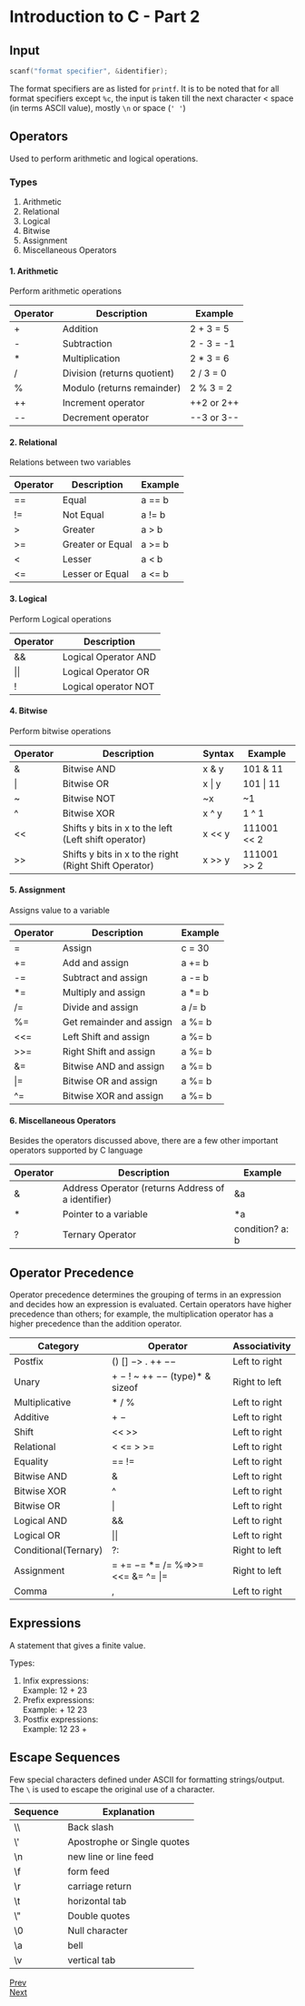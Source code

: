# Introduction to C - Part 2

## Input

```c
scanf("format specifier", &identifier);
```

The format specifiers are as listed for `printf`. It is to be noted that for all format specifiers except `%c`, the input is taken till the next character < space (in terms ASCII value), mostly `\n` or space (`' '`)

## Operators

Used to perform arithmetic and logical operations.

### Types

1. Arithmetic
2. Relational
3. Logical
4. Bitwise
5. Assignment
6. Miscellaneous Operators

#### 1. Arithmetic

Perform arithmetic operations

| **Operator** | **Description**             | **Example** |
| ------------ | --------------------------- | ----------- |
| +            | Addition                    | 2 + 3 = 5   |
| -            | Subtraction                 | 2 - 3 = -1  |
| \*           | Multiplication              | 2 \* 3 = 6  |
| /            | Division (returns quotient) | 2 / 3 = 0   |
| %            | Modulo (returns remainder)  | 2 % 3 = 2   |
| ++           | Increment operator          | ++2 or 2++  |
| --           | Decrement operator          | --3 or 3--  |

#### 2. Relational

Relations between two variables

| **Operator** | **Description**  | **Example** |
| ------------ | ---------------- | ----------- |
| ==           | Equal            | a == b      |
| !=           | Not Equal        | a != b      |
| >            | Greater          | a > b       |
| >=           | Greater or Equal | a >= b      |
| <            | Lesser           | a < b       |
| <=           | Lesser or Equal  | a <= b      |

#### 3. Logical

Perform Logical operations

| Operator | Description          |
| -------- | -------------------- |
| &&       | Logical Operator AND |
| \|\|     | Logical Operator OR  |
| !        | Logical operator NOT |

#### 4. Bitwise

Perform bitwise operations

| Operator | Description                                            | Syntax     | Example       |
| -------- | ------------------------------------------------------ | ---------- | ------------- |
| &        | Bitwise AND                                            | x & y      | 101 & 11      |
| &#124;   | Bitwise OR                                             | x &#124; y | 101 &#124; 11 |
| ~        | Bitwise NOT                                            | ~x         | ~1            |
| ^        | Bitwise XOR                                            | x ^ y      | 1 ^ 1         |
| <<       | Shifts y bits in x to the left (Left shift operator)   | x << y     | 111001 << 2   |
| >>       | Shifts y bits in x to the right (Right Shift Operator) | x >> y     | 111001 >> 2   |

#### 5. Assignment

Assigns value to a variable

| Operator | Description              | Example |
| -------- | ------------------------ | ------- |
| =        | Assign                   | c = 30  |
| +=       | Add and assign           | a += b  |
| -=       | Subtract and assign      | a -= b  |
| \*=      | Multiply and assign      | a \*= b |
| /=       | Divide and assign        | a /= b  |
| %=       | Get remainder and assign | a %= b  |
| <<=      | Left Shift and assign    | a %= b  |
| >>=      | Right Shift and assign   | a %= b  |
| &=       | Bitwise AND and assign   | a %= b  |
| \|=      | Bitwise OR and assign    | a %= b  |
| ^=       | Bitwise XOR and assign   | a %= b  |

#### 6. Miscellaneous Operators

Besides the operators discussed above, there are a few other important operators supported by C language

| Operator | Description                                        | Example         |
| -------- | -------------------------------------------------- | --------------- |
| &        | Address Operator (returns Address of a identifier) | &a              |
| \*       | Pointer to a variable                              | \*a             |
| ?        | Ternary Operator                                   | condition? a: b |

## Operator Precedence

Operator precedence determines the grouping of terms in an expression and decides how an expression is evaluated. Certain operators have higher precedence than others; for example, the multiplication operator has a higher precedence than the addition operator.

| Category             | Operator                           | Associativity |
| -------------------- | ---------------------------------- | ------------- |
| Postfix              | () [] −> . ++ −−                   | Left to right |
| Unary                | + − ! ~ ++ −− (type)\* & sizeof    | Right to left |
| Multiplicative       | \* / %                             | Left to right |
| Additive             | + −                                | Left to right |
| Shift                | << >>                              | Left to right |
| Relational           | < <= > >=                          | Left to right |
| Equality             | == !=                              | Left to right |
| Bitwise AND          | &                                  | Left to right |
| Bitwise XOR          | ^                                  | Left to right |
| Bitwise OR           | \|                                 | Left to right |
| Logical AND          | &&                                 | Left to right |
| Logical OR           | \|\|                               | Left to right |
| Conditional(Ternary) | ?:                                 | Right to left |
| Assignment           | = += −= \*= /= %=>>= <<= &= ^= \|= | Right to left |
| Comma                | ,                                  | Left to right |

## Expressions

A statement that gives a finite value.

Types:

1. Infix expressions:  
   Example: 12 + 23
2. Prefix expressions:  
   Example: + 12 23
3. Postfix expressions:  
   Example: 12 23 +

## Escape Sequences

Few special characters defined under ASCII for formatting strings/output. The `\` is used to escape the original use of a character.

| Sequence | Explanation                 |
| -------- | --------------------------- |
| \\\\     | Back slash                  |
| \\'      | Apostrophe or Single quotes |
| \n       | new line or line feed       |
| \f       | form feed                   |
| \r       | carriage return             |
| \t       | horizontal tab              |
| \\"      | Double quotes               |
| \0       | Null character              |
| \a       | bell                        |
| \v       | vertical tab                |

[Prev](<Intro_to_C(1).md>)  
[Next](<Intro_to_C(3).md>)
